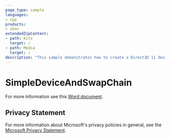 ```yaml
---
page_type: sample
languages:
- cpp
products:
- xbox
extendedZipContent:
- path: Kits
  target: /
- path: Media
  target: /
description: "This sample demonstrates how to create a Direct3D 11 device and swap chain for an Xbox One app."
---
```


# SimpleDeviceAndSwapChain

For more information see this [Word document](https://github.com/microsoft/Xbox-ATG-Samples/blob/master/XDKSamples/IntroGraphics/SimpleDeviceAndSwapChain/Readme.docx).

## Privacy Statement

For more information about Microsoft's privacy policies in general, see the [Microsoft Privacy Statement](https://privacy.microsoft.com/privacystatement/).
